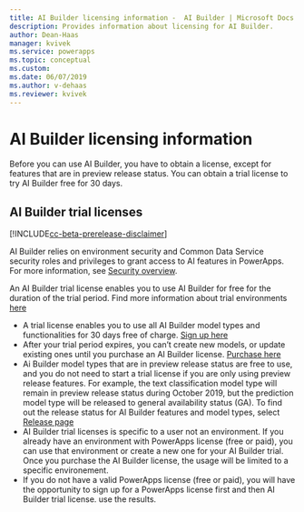 ```yaml
---
title: AI Builder licensing information -  AI Builder | Microsoft Docs
description: Provides information about licensing for AI Builder. 
author: Dean-Haas
manager: kvivek
ms.service: powerapps
ms.topic: conceptual
ms.custom: 
ms.date: 06/07/2019
ms.author: v-dehaas
ms.reviewer: kvivek
---
```


# AI Builder licensing information

Before you can use AI Builder, you have to obtain a license, except for features that are in preview release status. You can obtain a trial license to try AI Builder free for 30 days. 

## AI Builder trial licenses

[!INCLUDE[cc-beta-prerelease-disclaimer](./includes/cc-beta-prerelease-disclaimer.md)]

AI Builder relies on environment security and Common Data Service security roles and privileges to grant access to AI features in PowerApps. For more information, see [Security overview](/power-platform/admin/wp-security).

An AI Builder trial license enables you to use  AI Builder for free for the duration of the trial period. Find more information about trial environments [here](https://docs.microsoft.com/en-us/power-platform/admin/trial-environments) 

- A trial license enables you to use all AI Builder model types and functionalities for 30 days free of charge. [Sign up here](Sign-up-link-when-available) 
- After your trial period expires, you can’t create new models, or update existing ones until you purchase an AI Builder license. [Purchase here](Purchase-link-when-available) 
- Ai Builder model types that are in preview release status  are free to use, and you do not need to start a trial license if you are only using preview release features.     For example, the text classification model type will remain in preview release status during October 2019, but the prediction model type will be released to general availability status (GA). To find out the release status for AI Builder features and model types,  select [Release page](LINK)
- AI Builder trial licenses is specific to a user not an environment. If you already have an environment with PowerApps license (free or paid), you can use that environment or create a new one for your AI Builder trial. Once you purchase the AI Builder license, the usage will be limited to a specific environement. 
- If you do not have a valid PowerApps license (free or paid), you will have the opportunity to sign up for a PowerApps license first and then AI Builder trial license. 
use the results.

